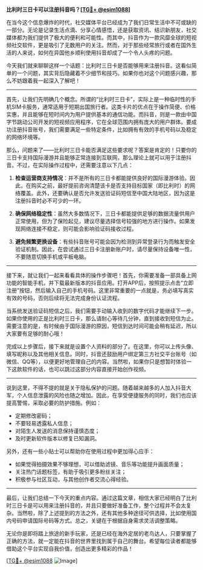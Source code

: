 **比利时三日卡可以注册抖音吗？[[TG💪+ @esim1088](https://t.me/s/esim1088)]**

在当今这个信息爆炸的时代，社交媒体平台已经成为了我们日常生活中不可或缺的一部分。无论是记录生活点滴、分享心情感悟，还是获取资讯、结识新朋友，社交媒体都为我们提供了极大的便利和可能性。而其中，抖音作为一款风靡全球的短视频社交软件，更是吸引了无数用户的关注。然而，对于那些经常旅行或者在国外生活的人来说，如何在异国他乡顺利使用抖音却成了一个令人头疼的问题。

今天我们就来聊聊这样一个话题：比利时三日卡是否能够用来注册抖音。这看似简单的一个问题，其实背后隐藏着不少细节和技巧。如果你也对这个问题感兴趣，那么不妨跟着我一起深入了解吧！

---

首先，让我们先明确几个概念。所谓的“比利时三日卡”，实际上是一种临时性的手机SIM卡服务，通常适用于短期出国旅行者。这类卡片的优点在于操作简便、价格实惠，并且能够在短时间内为用户提供基本的通信功能。而抖音，则是一款由中国字节跳动公司开发的短视频应用程序，它在全球范围内拥有庞大的用户群体。要成功注册抖音账号，我们需要满足一些特定条件，比如拥有有效的手机号码以及稳定的网络环境等。

那么，问题来了——比利时三日卡能否满足这些要求呢？答案是肯定的！只要你的三日卡支持国际漫游并且能够正常连接到互联网，那么理论上就可以用于注册抖音。不过，在实际操作过程中，还需要注意以下几点：

1. **检查运营商支持情况**：并不是所有的三日卡都能提供良好的国际漫游体验。因此，在购买之前，最好提前咨询清楚该卡是否支持目标国家（即比利时）的网络覆盖。此外，还要确认是否允许发送验证码短信至中国大陆地区，因为这是注册抖音时必不可少的一环。

2. **确保网络稳定性**：虽然大多数情况下，三日卡都能提供足够的数据流量供用户正常使用，但为了保险起见，建议尽量选择信号较强的地方进行操作。如果发现网络连接不稳定，则可能会影响验证码接收过程。

3. **避免频繁更换设备**：有些抖音账号可能会因为检测到异常登录行为而触发安全验证机制。因此，在尝试通过三日卡注册新账户时，请尽量保持设备唯一性，不要随意切换手机或平板电脑。

---

接下来，就让我们一起来看看具体的操作步骤吧！首先，你需要准备一部具备上网功能的智能手机，并下载最新版本的抖音应用。打开APP后，按照提示点击“立即注册”按钮，然后输入自己的手机号码。这里非常重要的一点就是，务必填写真实有效的号码，否则后续将无法完成身份认证流程。

当系统发送验证码短信之后，我们需要手动输入收到的数字代码才能继续下一步。如果你使用的正是比利时三日卡，那么请耐心等待几分钟，直到接收到短信为止。需要注意的是，有时候由于国际漫游的原因，短信到达时间可能会稍有延迟，所以大家要有足够的耐心哦！

完成以上步骤后，接下来就是设置个人资料的部分了。在这里，你可以上传头像、填写昵称以及其他相关信息。同时，抖音还鼓励用户绑定第三方社交平台账号（如微信、QQ等），以便更好地管理自己的内容。当然啦，如果你只是想暂时体验一下这款软件的话，也可以跳过这部分内容直接开始创作视频。

---

说到这里，不得不提的就是关于隐私保护的问题。随着越来越多的人加入抖音大军，个人信息泄露的风险也随之增加。因此，在享受便捷服务的同时，我们也应该提高警惕，采取必要的防护措施。例如：

- 定期修改密码；
- 不要轻易透露私人信息；
- 对陌生人发送的消息保持谨慎态度；
- 及时更新软件版本以修复已知漏洞。

另外，还有一些小贴士可以帮助你在使用过程中更加得心应手：

- 如果觉得拍摄效果不够理想，可以借助滤镜、音乐等功能提升画面质量；
- 关注热门话题标签，有助于吸引更多粉丝关注；
- 积极参与社区互动，与其他创作者交流心得经验。

---

最后，让我们总结一下今天的重点内容。通过这篇文章，相信大家已经明白了比利时三日卡是可以用来注册抖音的，并且只要做好准备工作，整个过程并不会太复杂。当然啦，除了上述提到的方法之外，还有其他多种途径可供选择，比如使用国内号码申请国际号码等方式。总之，关键在于根据自身需求灵活调整策略。

无论你是即将踏上旅途的新手玩家，还是已经在海外定居的老鸟达人，只要掌握了正确的方法，就一定能在抖音的世界里找到属于自己的舞台。希望每位读者都能够借助这个平台实现自我价值，创造出更多精彩的作品！

[[TG💪+ @esim1088](https://t.me/s/esim1088) ![Image](https://i.postimg.cc/4NQfJmqS/Snipaste-2025-05-13-00-14-12.png)]